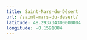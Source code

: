 ```yaml
---
title: Saint-Mars-du-Désert
url: /saint-mars-du-desert/
latitude: 48.293734300000004
longitude: -0.1591084
---
```

